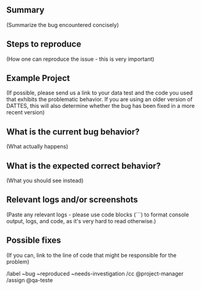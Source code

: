 ## Summary

(Summarize the bug encountered concisely)

## Steps to reproduce

(How one can reproduce the issue - this is very important)

## Example Project

(If possible, please send us a link to your data test and the code you used that exhibits the problematic
behavior.
If you are using an older version of DATTES, this will also determine whether the bug has been fixed
in a more recent version)

## What is the current bug behavior?

(What actually happens)

## What is the expected correct behavior?

(What you should see instead)

## Relevant logs and/or screenshots

(Paste any relevant logs - please use code blocks (```) to format console output, logs, and code, as
it's very hard to read otherwise.)

## Possible fixes

(If you can, link to the line of code that might be responsible for the problem)

/label ~bug ~reproduced ~needs-investigation
/cc @project-manager
/assign @qa-teste
